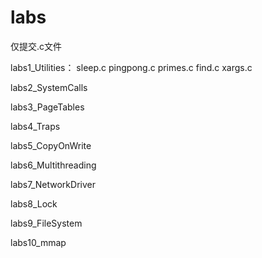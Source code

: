 # labs
仅提交.c文件

labs1_Utilities：
sleep.c  pingpong.c  primes.c  find.c xargs.c

labs2_SystemCalls

labs3_PageTables

labs4_Traps

labs5_CopyOnWrite

labs6_Multithreading

labs7_NetworkDriver

labs8_Lock

labs9_FileSystem

labs10_mmap